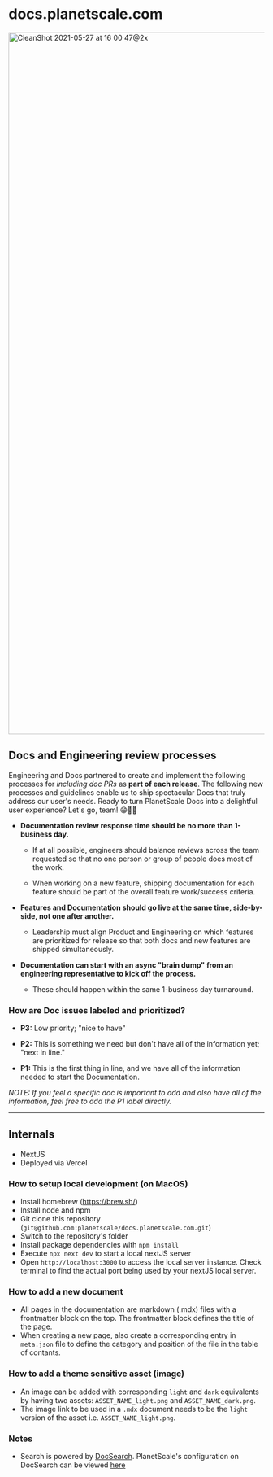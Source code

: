 # docs.planetscale.com

<img width="1380" alt="CleanShot 2021-05-27 at 16 00 47@2x" src="https://user-images.githubusercontent.com/623670/120054072-a19f0700-bfe2-11eb-9de3-3afb03fe6866.png">

## Docs and Engineering review processes

Engineering and Docs partnered to create and implement the following processes for _including doc PRs_ as **part of each release**. The following new processes and guidelines enable us to ship spectacular Docs that truly address our user's needs. Ready to turn PlanetScale Docs into a delightful user experience? Let's go, team! 😁✌🏽

- **Documentation review response time should be no more than 1-business day.**

  - If at all possible, engineers should balance reviews across the team requested so that no one person or group of people does most of the work.

  - When working on a new feature, shipping documentation for each feature should be part of the overall feature work/success criteria.

- **Features and Documentation should go live at the same time, side-by-side, not one after another.**

  - Leadership must align Product and Engineering on which features are prioritized for release so that both docs and new features are shipped simultaneously.

- **Documentation can start with an async "brain dump" from an engineering representative to kick off the process.**

  - These should happen within the same 1-business day turnaround.

### How are Doc issues labeled and prioritized?

- **P3:** Low priority; "nice to have"

- **P2:** This is something we need but don't have all of the information yet; "next in line."

- **P1:** This is the first thing in line, and we have all of the information needed to start the Documentation.

_NOTE: If you feel a specific doc is important to add and also have all of the information, feel free to add the P1 label directly._

---

## Internals

- NextJS
- Deployed via Vercel

### How to setup local development (on MacOS)

- Install homebrew (https://brew.sh/)
- Install node and npm
- Git clone this repository (`git@github.com:planetscale/docs.planetscale.com.git`)
- Switch to the repository's folder
- Install package dependencies with `npm install`
- Execute `npx next dev` to start a local nextJS server
- Open `http://localhost:3000` to access the local server instance. Check terminal to find the actual port being used by your nextJS local server.

### How to add a new document

- All pages in the documentation are markdown (.mdx) files with a frontmatter block on the top. The frontmatter block defines the title of the page.
- When creating a new page, also create a corresponding entry in `meta.json` file to define the category and position of the file in the table of contants.

### How to add a theme sensitive asset (image)

- An image can be added with corresponding `light` and `dark` equivalents by having two assets: `ASSET_NAME_light.png` and `ASSET_NAME_dark.png`.
- The image link to be used in a `.mdx` document needs to be the `light` version of the asset i.e. `ASSET_NAME_light.png`.

### Notes

- Search is powered by [DocSearch](https://docsearch.algolia.com/). PlanetScale's configuration on DocSearch can be viewed [here](https://github.com/algolia/docsearch-configs/blob/master/configs/planetscale.json)
